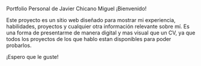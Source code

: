 Portfolio Personal de Javier Chicano Miguel
¡Bienvenido!

Este proyecto es un sitio web diseñado para mostrar mi experiencia, habilidades, proyectos y cualquier otra información relevante sobre mí. Es una forma de presentarme de manera digital y mas visual que un CV, ya que todos los proyectos de los que hablo estan disponibles para poder probarlos.

¡Espero que le guste!

